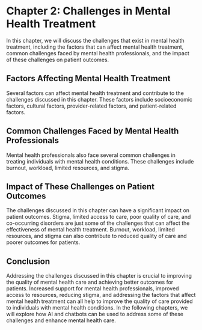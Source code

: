 Chapter 2: Challenges in Mental Health Treatment
================================================

In this chapter, we will discuss the challenges that exist in mental health treatment, including the factors that can affect mental health treatment, common challenges faced by mental health professionals, and the impact of these challenges on patient outcomes.

Factors Affecting Mental Health Treatment
-----------------------------------------

Several factors can affect mental health treatment and contribute to the challenges discussed in this chapter. These factors include socioeconomic factors, cultural factors, provider-related factors, and patient-related factors.

Common Challenges Faced by Mental Health Professionals
------------------------------------------------------

Mental health professionals also face several common challenges in treating individuals with mental health conditions. These challenges include burnout, workload, limited resources, and stigma.

Impact of These Challenges on Patient Outcomes
----------------------------------------------

The challenges discussed in this chapter can have a significant impact on patient outcomes. Stigma, limited access to care, poor quality of care, and co-occurring disorders are just some of the challenges that can affect the effectiveness of mental health treatment. Burnout, workload, limited resources, and stigma can also contribute to reduced quality of care and poorer outcomes for patients.

Conclusion
----------

Addressing the challenges discussed in this chapter is crucial to improving the quality of mental health care and achieving better outcomes for patients. Increased support for mental health professionals, improved access to resources, reducing stigma, and addressing the factors that affect mental health treatment can all help to improve the quality of care provided to individuals with mental health conditions. In the following chapters, we will explore how AI and chatbots can be used to address some of these challenges and enhance mental health care.
